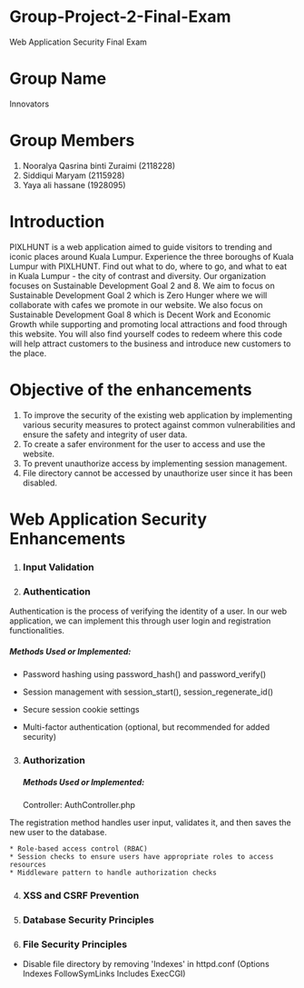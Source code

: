# Group-Project-2-Final-Exam
Web Application Security Final Exam

# Group Name
Innovators

# Group Members
1. Nooralya Qasrina binti Zuraimi (2118228)
2. Siddiqui Maryam (2115928)
3. Yaya ali hassane (1928095)

# Introduction
PIXLHUNT is a web application aimed to guide visitors to trending and iconic places around Kuala Lumpur. Experience the three boroughs of Kuala Lumpur with PIXLHUNT. Find out what to do, where to go, and what to eat in Kuala Lumpur - the city of contrast and diversity. Our organization focuses on Sustainable Development Goal 2 and 8. We aim to focus on Sustainable Development Goal 2 which is Zero Hunger where we will collaborate with cafes we promote in our website. We also focus on Sustainable Development Goal 8 which is Decent Work and Economic Growth while supporting and promoting local attractions and food through this website. You will also find yourself codes to redeem where this code will help attract customers to the business and introduce new customers to the place.

# Objective of the enhancements
1. To improve the security of the existing web application by implementing various security measures to protect against common vulnerabilities and ensure the safety and integrity of user data.
2. To create a safer environment for the user to access and use the website.
3. To prevent unauthorize access by implementing session management.
4. File directory cannot be accessed by unauthorize user since it has been disabled.

# Web Application Security Enhancements
1) <h3> Input Validation </h3>



2) <h3> Authentication </h3>
Authentication is the process of verifying the identity of a user. In our web application, we can implement this through user login and registration functionalities.
   <h5> Methods Used or Implemented: </h5>
   
   * Password hashing using password_hash() and password_verify()
  


   * Session management with session_start(), session_regenerate_id()
   * Secure session cookie settings
   * Multi-factor authentication (optional, but recommended for added security)
  




3) <h3> Authorization </h3>
    <h5> Methods Used or Implemented: </h5>
    Controller: AuthController.php
    

The registration method handles user input, validates it, and then saves the new user to the database.

    * Role-based access control (RBAC)
    * Session checks to ensure users have appropriate roles to access resources
    * Middleware pattern to handle authorization checks



4) <h3> XSS and CSRF Prevention </h3>

5) <h3> Database Security Principles </h3>

6) <h3> File Security Principles </h3>

* Disable file directory by removing 'Indexes' in httpd.conf (Options Indexes FollowSymLinks Includes ExecCGI)
  
   
